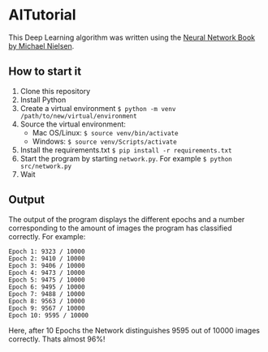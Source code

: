 # AITutorial

This Deep Learning algorithm was written using the [Neural Network Book by Michael Nielsen](http://neuralnetworksanddeeplearning.com/chap1.html).

## How to start it
1. Clone this repository
2. Install Python
3. Create a virtual environment `$ python -m venv /path/to/new/virtual/environment`
4. Source the virtual environment:
    - Mac OS/Linux: `$ source venv/bin/activate`
    - Windows: `$ source venv/Scripts/activate`
5. Install the requirements.txt `$ pip install -r requirements.txt`
6. Start the program by starting `network.py`. For example `$ python src/network.py`
7. Wait

## Output
The output of the program displays the different epochs and a number corresponding to the amount of images the program has classified correctly.
For example:
```Epoch 0: 9014 / 10000
Epoch 1: 9323 / 10000
Epoch 2: 9410 / 10000
Epoch 3: 9406 / 10000
Epoch 4: 9473 / 10000
Epoch 5: 9475 / 10000
Epoch 6: 9495 / 10000
Epoch 7: 9488 / 10000
Epoch 8: 9563 / 10000
Epoch 9: 9567 / 10000
Epoch 10: 9595 / 10000
```
Here, after 10 Epochs the Network distinguishes 9595 out of 10000 images correctly. Thats almost 96%!
